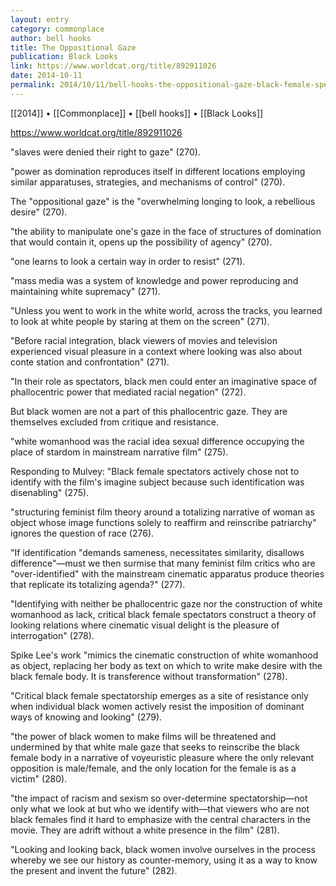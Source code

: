 ```yaml
---
layout: entry
category: commonplace
author: bell hooks
title: The Oppositional Gaze
publication: Black Looks
link: https://www.worldcat.org/title/892911026
date: 2014-10-11
permalink: 2014/10/11/bell-hooks-the-oppositional-gaze-black-female-spectators
---
```


[[2014]] • [[Commonplace]] • [[bell hooks]] • [[Black Looks]]

https://www.worldcat.org/title/892911026

"slaves were denied their right to gaze" (270).

"power as domination reproduces itself in different locations employing similar apparatuses, strategies, and mechanisms of control" (270).

The "oppositional gaze" is the "overwhelming longing to look, a rebellious desire" (270).

"the ability to manipulate one's gaze in the face of structures of domination that would contain it, opens up the possibility of agency" (270).

"one learns to look a certain way in order to resist" (271).

"mass media was a system of knowledge and power reproducing and maintaining white supremacy" (271).

"Unless you went to work in the white world, across the tracks, you learned to look at white people by staring at them on the screen" (271).

"Before racial integration, black viewers of movies and television experienced visual pleasure in a context where looking was also about conte station and confrontation" (271).

"In their role as spectators, black men could enter an imaginative space of phallocentric power that mediated racial negation" (272).

But black women are not a part of this phallocentric gaze. They are themselves excluded from critique and resistance.


"white womanhood was the racial idea sexual difference occupying the place of stardom in mainstream narrative film" (275).

Responding to Mulvey: "Black female spectators actively chose not to identify with the film's imagine subject because such identification was disenabling" (275).

"structuring feminist film theory around a totalizing narrative of woman as object whose image functions solely to reaffirm and reinscribe patriarchy" ignores the question of race (276).

"If identification "demands sameness, necessitates similarity, disallows difference"—must we then surmise that many feminist film critics who are "over-identified" with the mainstream cinematic apparatus produce theories that replicate its totalizing agenda?" (277).

"Identifying with neither be phallocentric gaze nor the construction of white womanhood as lack, critical black female spectators construct a theory of looking relations where cinematic visual delight is the pleasure of interrogation" (278).

Spike Lee's work "mimics the cinematic construction of white womanhood as object, replacing her body as text on which to write make desire with the black female body. It is transference without transformation" (278).

"Critical black female spectatorship emerges as a site of resistance only when individual black women actively resist the imposition of dominant ways of knowing and looking" (279).

"the power of black women to make films will be threatened and undermined by that white male gaze that seeks to reinscribe the black female body in a narrative of voyeuristic pleasure where the only relevant opposition is male/female, and the only location for the female is as a victim" (280).

"the impact of racism and sexism so over-determine spectatorship—not only what we look at but who we identify with—that viewers who are not black females find it hard to emphasize with the central characters in the movie. They are adrift without a white presence in the film" (281).

"Looking and looking back, black women involve ourselves in the process whereby we see our history as counter-memory, using it as a way to know the present and invent the future" (282).
